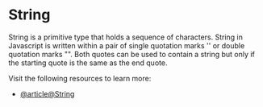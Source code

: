 # String

String is a primitive type that holds a sequence of characters. String in Javascript is written within a pair of single quotation marks '' or double quotation marks "". Both quotes can be used to contain a string but only if the starting quote is the same as the end quote.

Visit the following resources to learn more:

- [@article@String](https://developer.mozilla.org/en-US/docs/Web/JavaScript/Reference/Global_Objects/String)
